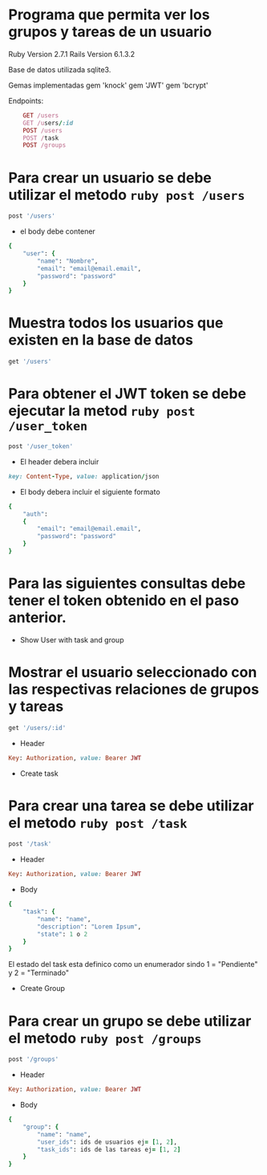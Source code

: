 # Programa que permita ver los grupos y tareas de un usuario

Ruby Version 2.7.1
Rails Version 6.1.3.2

Base de datos utilizada sqlite3.

Gemas implementadas
gem 'knock'
gem 'JWT'
gem 'bcrypt'


Endpoints:
```ruby
    GET /users
    GET /users/:id
    POST /users
    POST /task
    POST /groups 
```
# Para crear un usuario se debe utilizar el metodo ```ruby post /users ```
```ruby
post '/users'
```
* el body debe contener
```ruby
{
    "user": {
        "name": "Nombre",
        "email": "email@email.email",
        "password": "password"
    }
}
```
# Muestra todos los usuarios que existen en la base de datos
```ruby
get '/users'
```
# Para obtener el JWT token se debe ejecutar la metod ```ruby post /user_token ```
```ruby
post '/user_token'
```
* El header debera incluir
```ruby
key: Content-Type, value: application/json
```
* El body debera incluir el siguiente formato
```ruby
{
    "auth":
    {
        "email": "email@email.email",
        "password": "password"
    }
}
```

# Para las siguientes consultas debe tener el token obtenido en el paso anterior.

* Show User with task and group
# Mostrar el usuario seleccionado con las respectivas relaciones de grupos y tareas
```ruby
get '/users/:id'
```
* Header
```ruby
Key: Authorization, value: Bearer JWT
```

* Create task
# Para crear una tarea se debe utilizar el metodo ```ruby post /task ```
```ruby
post '/task'
```
* Header
```ruby
Key: Authorization, value: Bearer JWT
```
* Body
```ruby
{
    "task": {
        "name": "name",
        "description": "Lorem Ipsum",
        "state": 1 o 2
    }
}
```
El estado del task esta definico como un enumerador sindo 1 = "Pendiente" y 2 = "Terminado"

* Create Group
# Para crear un grupo se debe utilizar el metodo ```ruby post /groups ```
```ruby
post '/groups'
```
* Header
```ruby
Key: Authorization, value: Bearer JWT
```
* Body
```ruby
{
    "group": {
        "name": "name",
        "user_ids": ids de usuarios ej= [1, 2],
        "task_ids": ids de las tareas ej= [1, 2]
    }
}
```
